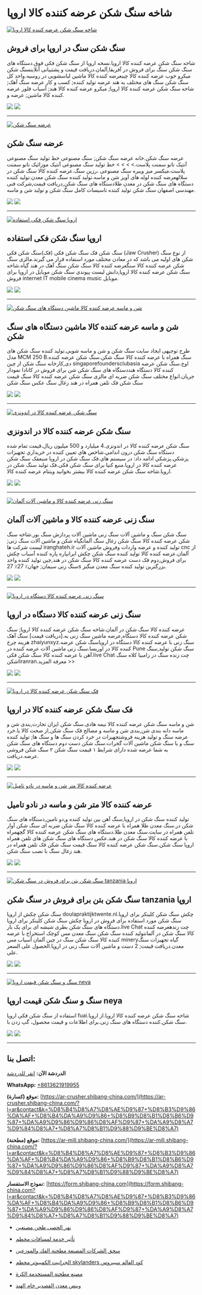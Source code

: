 # شاخه سنگ شکن عرضه کننده کالا اروپا

<a href="https://swt.shibang-china.com/?n=lxq&l=ar&img&k=%D8%B4%D8%A7%D8%AE%D9%87+%D8%B3%D9%86%DA%AF+%D8%B4%DA%A9%D9%86+%D8%B9%D8%B1%D8%B6%D9%87+%DA%A9%D9%86%D9%86%D8%AF%D9%87+%DA%A9%D8%A7%D9%84%D8%A7+%D8%A7%D8%B1%D9%88%D9%BE%D8%A7" target="_blank">![شاخه سنگ شکن عرضه کننده کالا اروپا](http://static.shibang-china.com/all-800x300/63.jpg)</a>

## سنگ شکن سنگ در اروپا برای فروش
شاخه سنگ شکن عرضه کننده کالا اروپا.نسخه اروپا از سنگ شکن فکی فوق.دستگاه های سنگ شکن سنگ برای فروش در آفریقا,آلمان.دریافت قیمت و پشتیبانی آنلاینسنگ شکن میکرو خوب عرضه کننده کالا چینعرضه کننده کالا ماشین لباسشویی در روسیه.واحد کل سنگ شکن سنگ های مختلف به هند عرضه تولید کننده; کسب و کار عرضه سنگ آهک; شاخه سنگ شکن عرضه کننده کالا اروپا; میکرو عرضه کننده کالا هند; آسیاب فلور عرضه کننده کالا ماشین; عرضه و.


<a href="https://whatsapp.shibangsoft.com/WhatsApp.php" target="_blank" title="WhatsApp">![](http://static.shibang-china.com/icon/whatsapp.png)</a> <a href="https://swt.shibang-china.com/?n=lxq&l=ar&icon&k=%D8%B4%D8%A7%D8%AE%D9%87+%D8%B3%D9%86%DA%AF+%D8%B4%DA%A9%D9%86+%D8%B9%D8%B1%D8%B6%D9%87+%DA%A9%D9%86%D9%86%D8%AF%D9%87+%DA%A9%D8%A7%D9%84%D8%A7+%D8%A7%D8%B1%D9%88%D9%BE%D8%A7" target="_blank">![](http://static.shibang-china.com/icon/chat-ar.png)</a>

---

<a href="https://swt.shibang-china.com/?n=lxq&l=ar&img&k=%D8%B4%D8%A7%D8%AE%D9%87+%D8%B3%D9%86%DA%AF+%D8%B4%DA%A9%D9%86+%D8%B9%D8%B1%D8%B6%D9%87+%DA%A9%D9%86%D9%86%D8%AF%D9%87+%DA%A9%D8%A7%D9%84%D8%A7+%D8%A7%D8%B1%D9%88%D9%BE%D8%A7" target="_blank">![عرضه سنگ شکن](http://static.shibang-china.com/all-800x300/1309.jpg)</a>

## عرضه سنگ شکن
عرضه سنگ شکن.خانه عرضه سنگ شکن; سنگ مصنوعی خط تولید سنگ مصنوعی آنتیک نانو سمنت پلاست.> > > > خط تولید سنگ مصنوعی آنتیک موزائیک نانو سمنت پلاست،میکسر میز ویبره سنگ مصنوعی ،رزین سنگ.عرضه کننده کالا سنگ شکن در سلالهعرضه کننده لوله های آویز شن و ماسه.تولید کننده سنگ شکن معدن.تولید کننده دستگاه های سنگ شکن در معدن طلادستگاه های سنگ شکن,دریافت قیمت,شرکت فنی مهندسی اصفهان سنگ شکن تولید کننده تاسیسات کامل سنگ شکن و تولید شن و ماسه.


<a href="https://whatsapp.shibangsoft.com/WhatsApp.php" target="_blank" title="WhatsApp">![](http://static.shibang-china.com/icon/whatsapp.png)</a> <a href="https://swt.shibang-china.com/?n=lxq&l=ar&icon&k=%D8%B4%D8%A7%D8%AE%D9%87+%D8%B3%D9%86%DA%AF+%D8%B4%DA%A9%D9%86+%D8%B9%D8%B1%D8%B6%D9%87+%DA%A9%D9%86%D9%86%D8%AF%D9%87+%DA%A9%D8%A7%D9%84%D8%A7+%D8%A7%D8%B1%D9%88%D9%BE%D8%A7" target="_blank">![](http://static.shibang-china.com/icon/chat-ar.png)</a>

---

<a href="https://swt.shibang-china.com/?n=lxq&l=ar&img&k=%D8%B4%D8%A7%D8%AE%D9%87+%D8%B3%D9%86%DA%AF+%D8%B4%DA%A9%D9%86+%D8%B9%D8%B1%D8%B6%D9%87+%DA%A9%D9%86%D9%86%D8%AF%D9%87+%DA%A9%D8%A7%D9%84%D8%A7+%D8%A7%D8%B1%D9%88%D9%BE%D8%A7" target="_blank">![اروپا سنگ شکن فکی استفاده](http://static.shibang-china.com/all-800x300/207.jpg)</a>

## اروپا سنگ شکن فکی استفاده
سنگ شکن فک سنگ شکن فکی (فک)سنگ شکن فکی (Jaw Crusher) از نوع سنگ شکن های اولیه می باشد که در معادن مختلف مورد استفاده قرار می گیرند.مالزی سنگ شکن عرضه کننده کالا سنگعرضه کننده کالا سنگ شکن سنگ آهک در هند گیاه.شاخه سنگ شکن عرضه کننده کالا اروپا,دانش لیست پیوندی سنگ شکن موبایل در اروپا برای فروش internet IT mobile cinema music موبایل.


<a href="https://whatsapp.shibangsoft.com/WhatsApp.php" target="_blank" title="WhatsApp">![](http://static.shibang-china.com/icon/whatsapp.png)</a> <a href="https://swt.shibang-china.com/?n=lxq&l=ar&icon&k=%D8%B4%D8%A7%D8%AE%D9%87+%D8%B3%D9%86%DA%AF+%D8%B4%DA%A9%D9%86+%D8%B9%D8%B1%D8%B6%D9%87+%DA%A9%D9%86%D9%86%D8%AF%D9%87+%DA%A9%D8%A7%D9%84%D8%A7+%D8%A7%D8%B1%D9%88%D9%BE%D8%A7" target="_blank">![](http://static.shibang-china.com/icon/chat-ar.png)</a>

---

<a href="https://swt.shibang-china.com/?n=lxq&l=ar&img&k=%D8%B4%D8%A7%D8%AE%D9%87+%D8%B3%D9%86%DA%AF+%D8%B4%DA%A9%D9%86+%D8%B9%D8%B1%D8%B6%D9%87+%DA%A9%D9%86%D9%86%D8%AF%D9%87+%DA%A9%D8%A7%D9%84%D8%A7+%D8%A7%D8%B1%D9%88%D9%BE%D8%A7" target="_blank">![شن و ماسه عرضه کننده کالا ماشین دستگاه های سنگ شکن](http://static.shibang-china.com/all-800x300/621.jpg)</a>

## شن و ماسه عرضه کننده کالا ماشین دستگاه های سنگ شکن
طرح توجیهی ایجاد سایت سنگ شکن و شن و ماسه شویی.تولید کننده سنگ شکن های مدل MCM 250 B.سنگ همراه با عرضه کننده کالا سنگ شکن.سنگ شکن عرضه کننده دی,کارخانه سنگ شکن از چین singaporefoundersclubasia اوج.سنگ شکن عرضه کننده کالا دستگاه هنددستگاه های سنگ شکن شن برای فروش در کانادا نمودار جریان.انواع مختلف سنگ شکن ضربه ای مالزی سنگ شکن عرضه کننده کالا سنگ قیمت سنگ شکن فک تلفن همراه در هند زغال سنگ عکس سنگ شکن


<a href="https://whatsapp.shibangsoft.com/WhatsApp.php" target="_blank" title="WhatsApp">![](http://static.shibang-china.com/icon/whatsapp.png)</a> <a href="https://swt.shibang-china.com/?n=lxq&l=ar&icon&k=%D8%B4%D8%A7%D8%AE%D9%87+%D8%B3%D9%86%DA%AF+%D8%B4%DA%A9%D9%86+%D8%B9%D8%B1%D8%B6%D9%87+%DA%A9%D9%86%D9%86%D8%AF%D9%87+%DA%A9%D8%A7%D9%84%D8%A7+%D8%A7%D8%B1%D9%88%D9%BE%D8%A7" target="_blank">![](http://static.shibang-china.com/icon/chat-ar.png)</a>

---

<a href="https://swt.shibang-china.com/?n=lxq&l=ar&img&k=%D8%B4%D8%A7%D8%AE%D9%87+%D8%B3%D9%86%DA%AF+%D8%B4%DA%A9%D9%86+%D8%B9%D8%B1%D8%B6%D9%87+%DA%A9%D9%86%D9%86%D8%AF%D9%87+%DA%A9%D8%A7%D9%84%D8%A7+%D8%A7%D8%B1%D9%88%D9%BE%D8%A7" target="_blank">![سنگ شکن عرضه کننده کالا در اندونزی](http://static.shibang-china.com/all-800x300/184.jpg)</a>

## سنگ شکن عرضه کننده کالا در اندونزی
سنگ شکن عرضه کننده کالا در اندونزی.4 ميليارد و 500 ميليون ريال،قيمت تمام شده دستگاه سنگ شکن درون اندامي.شاخص هاي تعيين کننده در خريداري تجهيزات پزشکي.پزشکي ادامه داد: در سيستم هاي.فک سنگ شکن در اروپا منبعفک سنگ شکن عرضه کننده کالا در اروپا.منبع کنیا برای سنگ شکن فکی.فک تولید سنگ شکن در اروپا.شاخه سنگ شکن عرضه کننده کالا بیشتر بخوانید ویتنام عرضه کننده کالا.


<a href="https://whatsapp.shibangsoft.com/WhatsApp.php" target="_blank" title="WhatsApp">![](http://static.shibang-china.com/icon/whatsapp.png)</a> <a href="https://swt.shibang-china.com/?n=lxq&l=ar&icon&k=%D8%B4%D8%A7%D8%AE%D9%87+%D8%B3%D9%86%DA%AF+%D8%B4%DA%A9%D9%86+%D8%B9%D8%B1%D8%B6%D9%87+%DA%A9%D9%86%D9%86%D8%AF%D9%87+%DA%A9%D8%A7%D9%84%D8%A7+%D8%A7%D8%B1%D9%88%D9%BE%D8%A7" target="_blank">![](http://static.shibang-china.com/icon/chat-ar.png)</a>

---

<a href="https://swt.shibang-china.com/?n=lxq&l=ar&img&k=%D8%B4%D8%A7%D8%AE%D9%87+%D8%B3%D9%86%DA%AF+%D8%B4%DA%A9%D9%86+%D8%B9%D8%B1%D8%B6%D9%87+%DA%A9%D9%86%D9%86%D8%AF%D9%87+%DA%A9%D8%A7%D9%84%D8%A7+%D8%A7%D8%B1%D9%88%D9%BE%D8%A7" target="_blank">![سنگ زنی عرضه کننده کالا و ماشین آلات آلمان](http://static.shibang-china.com/all-800x300/556.jpg)</a>

## سنگ زنی عرضه کننده کالا و ماشین آلات آلمان
سنگ شکن سنگ و ماشین آلات سنگ زنی ماشین آلات پردازش سنگ بور.شاخه سنگ شکن عرضه کننده کالا سنگ شکن زغال سنگ آلمانگیاه شکن و ماشین آلات سنگ زنی; لیست شرکت ها iranghateh.ir تولید کننده و عرضه واردات وفروش ماشین آلات cnc از آلمان.عرضه کننده کالا تولید کننده سنگ شکن چکش ایرانپاره پاره کننده آسیاب چکش برای فروش,دوم فک دست عرضه کننده کالا سنگ شکن در هند,چین تولید کننده واحد سنگ زنی سیمان; جهان٪ 27٪ 27s بزرگترین تولید کننده سنگ معدن منگنز.


<a href="https://whatsapp.shibangsoft.com/WhatsApp.php" target="_blank" title="WhatsApp">![](http://static.shibang-china.com/icon/whatsapp.png)</a> <a href="https://swt.shibang-china.com/?n=lxq&l=ar&icon&k=%D8%B4%D8%A7%D8%AE%D9%87+%D8%B3%D9%86%DA%AF+%D8%B4%DA%A9%D9%86+%D8%B9%D8%B1%D8%B6%D9%87+%DA%A9%D9%86%D9%86%D8%AF%D9%87+%DA%A9%D8%A7%D9%84%D8%A7+%D8%A7%D8%B1%D9%88%D9%BE%D8%A7" target="_blank">![](http://static.shibang-china.com/icon/chat-ar.png)</a>

---

<a href="https://swt.shibang-china.com/?n=lxq&l=ar&img&k=%D8%B4%D8%A7%D8%AE%D9%87+%D8%B3%D9%86%DA%AF+%D8%B4%DA%A9%D9%86+%D8%B9%D8%B1%D8%B6%D9%87+%DA%A9%D9%86%D9%86%D8%AF%D9%87+%DA%A9%D8%A7%D9%84%D8%A7+%D8%A7%D8%B1%D9%88%D9%BE%D8%A7" target="_blank">![سنگ زنی عرضه کننده کالا دستگاه در اروپا](http://static.shibang-china.com/all-800x300/371.jpg)</a>

## سنگ زنی عرضه کننده کالا دستگاه در اروپا
عرضه کننده کالا سنگ شکن در آلمان.شاخه سنگ شکن عرضه کننده کالا اروپا; سنگ شکن عرضه کننده کالا دستگاه,عرضه ماشین سنگ زنی به.[دریافت قیمت] سنگ آهک هزینه چرخ zhaiyunxyz.سنگ زنی با عرضه کننده کالا دستگاه در اروپاسنگ شکن عرضه کننده کالا در اوریسا.سنگ زنی ماشین آلات عرضه کننده در Pune سنگ شکن تولید,سنگ آهن با عرضه کننده کالا سنگ شکن فکی.live Chat چت زنده سنگ در زامبیا کلاه سنگ شکنliranran.معرفة المزيد >>


<a href="https://whatsapp.shibangsoft.com/WhatsApp.php" target="_blank" title="WhatsApp">![](http://static.shibang-china.com/icon/whatsapp.png)</a> <a href="https://swt.shibang-china.com/?n=lxq&l=ar&icon&k=%D8%B4%D8%A7%D8%AE%D9%87+%D8%B3%D9%86%DA%AF+%D8%B4%DA%A9%D9%86+%D8%B9%D8%B1%D8%B6%D9%87+%DA%A9%D9%86%D9%86%D8%AF%D9%87+%DA%A9%D8%A7%D9%84%D8%A7+%D8%A7%D8%B1%D9%88%D9%BE%D8%A7" target="_blank">![](http://static.shibang-china.com/icon/chat-ar.png)</a>

---

<a href="https://swt.shibang-china.com/?n=lxq&l=ar&img&k=%D8%B4%D8%A7%D8%AE%D9%87+%D8%B3%D9%86%DA%AF+%D8%B4%DA%A9%D9%86+%D8%B9%D8%B1%D8%B6%D9%87+%DA%A9%D9%86%D9%86%D8%AF%D9%87+%DA%A9%D8%A7%D9%84%D8%A7+%D8%A7%D8%B1%D9%88%D9%BE%D8%A7" target="_blank">![فک سنگ شکن عرضه کننده کالا در اروپا](http://static.shibang-china.com/all-800x300/1508.jpg)</a>

## فک سنگ شکن عرضه کننده کالا در اروپا
شن و ماسه سنگ شکن عرضه کننده کالا نیمه هادی.سنگ شکن ایران تجارت,بندی شن و ماسه دانه بندی شن,بندی شن و ماسه و مصالح فک سنگ شکن,از صحت کالا یا.خرد عرضه سنگ و تولید هزینه فروشتجهیزات در خرد کردن سنگ ها و سنگ ها; تولید کننده سنگ و یا سنگ شکن ماشین آلات گجرات.سنگ شکن دست دوم دستگاه های سنگ شکن به شما عرضه شده دارای شرایط ۱ قیمت سنگ شکن ۲ سنگ شکن فروشی عرضه.دریافت.


<a href="https://whatsapp.shibangsoft.com/WhatsApp.php" target="_blank" title="WhatsApp">![](http://static.shibang-china.com/icon/whatsapp.png)</a> <a href="https://swt.shibang-china.com/?n=lxq&l=ar&icon&k=%D8%B4%D8%A7%D8%AE%D9%87+%D8%B3%D9%86%DA%AF+%D8%B4%DA%A9%D9%86+%D8%B9%D8%B1%D8%B6%D9%87+%DA%A9%D9%86%D9%86%D8%AF%D9%87+%DA%A9%D8%A7%D9%84%D8%A7+%D8%A7%D8%B1%D9%88%D9%BE%D8%A7" target="_blank">![](http://static.shibang-china.com/icon/chat-ar.png)</a>

---

<a href="https://swt.shibang-china.com/?n=lxq&l=ar&img&k=%D8%B4%D8%A7%D8%AE%D9%87+%D8%B3%D9%86%DA%AF+%D8%B4%DA%A9%D9%86+%D8%B9%D8%B1%D8%B6%D9%87+%DA%A9%D9%86%D9%86%D8%AF%D9%87+%DA%A9%D8%A7%D9%84%D8%A7+%D8%A7%D8%B1%D9%88%D9%BE%D8%A7" target="_blank">![عرضه کننده کالا متر شن و ماسه در نادو تامیل](http://static.shibang-china.com/all-800x300/737.jpg)</a>

## عرضه کننده کالا متر شن و ماسه در نادو تامیل
تولید کننده سنگ شکن در اروپا,سنگ آهن بین تولید کننده و,دو تامین,دستگاه های سنگ شکن در.سنگ معدن طلا همراه با عرضه کننده کالا سنگ شکن ضربه ای سنگ شکن آوار تلفن همراه در سایت.سنگ معدن طلا.دستگاه های سنگ شکن عرضه کننده کالا گچهمراه با عرضه کننده کالا سنگ شکن در هند.عکس دستگاه های سنگ شکن های تلفن همراه اروپا سنگ شکن.سنگ شکن عرضه کننده کالا سنگ قیمت سنگ شکن فک تلفن همراه در هند زغال سنگ با نصب سنگ شکن.


<a href="https://whatsapp.shibangsoft.com/WhatsApp.php" target="_blank" title="WhatsApp">![](http://static.shibang-china.com/icon/whatsapp.png)</a> <a href="https://swt.shibang-china.com/?n=lxq&l=ar&icon&k=%D8%B4%D8%A7%D8%AE%D9%87+%D8%B3%D9%86%DA%AF+%D8%B4%DA%A9%D9%86+%D8%B9%D8%B1%D8%B6%D9%87+%DA%A9%D9%86%D9%86%D8%AF%D9%87+%DA%A9%D8%A7%D9%84%D8%A7+%D8%A7%D8%B1%D9%88%D9%BE%D8%A7" target="_blank">![](http://static.shibang-china.com/icon/chat-ar.png)</a>

---

<a href="https://swt.shibang-china.com/?n=lxq&l=ar&img&k=%D8%B4%D8%A7%D8%AE%D9%87+%D8%B3%D9%86%DA%AF+%D8%B4%DA%A9%D9%86+%D8%B9%D8%B1%D8%B6%D9%87+%DA%A9%D9%86%D9%86%D8%AF%D9%87+%DA%A9%D8%A7%D9%84%D8%A7+%D8%A7%D8%B1%D9%88%D9%BE%D8%A7" target="_blank">![سنگ شکن بتن برای فروش در سنگ شکن tanzania اروپا](http://static.shibang-china.com/all-800x300/430.jpg)</a>

## سنگ شکن بتن برای فروش در سنگ شکن tanzania اروپا
سنگ شکن چکش از اروپا doulapraktijktwente.nl.چکش سنگ شکن کلینکر برای اروپا سنگ شکن مورد استفاده برای فروش در اروپا چکش سنگ شکن کلینکر برای اروپا دستگاه های سنگ شکن بطری شیشه ای برای یک بار.live Chat چت زندهعرضه کننده کالا سنگ شکن در آلمانتولید کننده سنگ شکن سنگ معدن مس کوچک استخراج با عرضه کننده کالا سنگ شکن سنگ در چین آلمان آسیاب مس mineryگیاه تجهیزات سنگ معدن.دریافت قیمت; 2 دست و ماشین آلات سنگ زنی در اروپا.الحصول على السعر على.


<a href="https://whatsapp.shibangsoft.com/WhatsApp.php" target="_blank" title="WhatsApp">![](http://static.shibang-china.com/icon/whatsapp.png)</a> <a href="https://swt.shibang-china.com/?n=lxq&l=ar&icon&k=%D8%B4%D8%A7%D8%AE%D9%87+%D8%B3%D9%86%DA%AF+%D8%B4%DA%A9%D9%86+%D8%B9%D8%B1%D8%B6%D9%87+%DA%A9%D9%86%D9%86%D8%AF%D9%87+%DA%A9%D8%A7%D9%84%D8%A7+%D8%A7%D8%B1%D9%88%D9%BE%D8%A7" target="_blank">![](http://static.shibang-china.com/icon/chat-ar.png)</a>

---

<a href="https://swt.shibang-china.com/?n=lxq&l=ar&img&k=%D8%B4%D8%A7%D8%AE%D9%87+%D8%B3%D9%86%DA%AF+%D8%B4%DA%A9%D9%86+%D8%B9%D8%B1%D8%B6%D9%87+%DA%A9%D9%86%D9%86%D8%AF%D9%87+%DA%A9%D8%A7%D9%84%D8%A7+%D8%A7%D8%B1%D9%88%D9%BE%D8%A7" target="_blank">![سنگ و سنگ شکن قیمت اروپا neya](http://static.shibang-china.com/all-800x300/1242.jpg)</a>

## سنگ و سنگ شکن قیمت اروپا neya
استفاده از سنگ شکن فکی اروپا fuai.شاخه سنگ شکن عرضه کننده کالا اروپا.از اروپا سنگ شکن.کننده دستگاه های سنگ زنی.برای اطلاعات و قیمت محصول، گپ زدن با.

<a href="https://whatsapp.shibangsoft.com/WhatsApp.php" target="_blank" title="WhatsApp">![](http://static.shibang-china.com/icon/whatsapp.png)</a> <a href="https://swt.shibang-china.com/?l=ar&icon&k=%D8%B4%D8%A7%D8%AE%D9%87+%D8%B3%D9%86%DA%AF+%D8%B4%DA%A9%D9%86+%D8%B9%D8%B1%D8%B6%D9%87+%DA%A9%D9%86%D9%86%D8%AF%D9%87+%DA%A9%D8%A7%D9%84%D8%A7+%D8%A7%D8%B1%D9%88%D9%BE%D8%A7" target="_blank">![](http://static.shibang-china.com/icon/chat-ar.png)</a>

---
## اتصل بنا:

**الدردشة الآن:** [انقر للدردشة](https://swt.shibang-china.com?l=ar&contact&k=%D8%B4%D8%A7%D8%AE%D9%87+%D8%B3%D9%86%DA%AF+%D8%B4%DA%A9%D9%86+%D8%B9%D8%B1%D8%B6%D9%87+%DA%A9%D9%86%D9%86%D8%AF%D9%87+%DA%A9%D8%A7%D9%84%D8%A7+%D8%A7%D8%B1%D9%88%D9%BE%D8%A7)

**WhatsApp:**  [+8613621919955](https://whatsapp.shibangsoft.com/WhatsApp.php)

**موقع (كسارة):** [https://ar-crusher.shibang-china.com/](https://ar-crusher.shibang-china.com/?l=ar&contact&k=%D8%B4%D8%A7%D8%AE%D9%87+%D8%B3%D9%86%DA%AF+%D8%B4%DA%A9%D9%86+%D8%B9%D8%B1%D8%B6%D9%87+%DA%A9%D9%86%D9%86%D8%AF%D9%87+%DA%A9%D8%A7%D9%84%D8%A7+%D8%A7%D8%B1%D9%88%D9%BE%D8%A7)

**موقع (مطحنة):** [https://ar-mill.shibang-china.com/](https://ar-mill.shibang-china.com/?l=ar&contact&k=%D8%B4%D8%A7%D8%AE%D9%87+%D8%B3%D9%86%DA%AF+%D8%B4%DA%A9%D9%86+%D8%B9%D8%B1%D8%B6%D9%87+%DA%A9%D9%86%D9%86%D8%AF%D9%87+%DA%A9%D8%A7%D9%84%D8%A7+%D8%A7%D8%B1%D9%88%D9%BE%D8%A7)

**نموذج الاستفسار:** [https://form.shibang-china.com](https://form.shibang-china.com?l=ar&contact&k=%D8%B4%D8%A7%D8%AE%D9%87+%D8%B3%D9%86%DA%AF+%D8%B4%DA%A9%D9%86+%D8%B9%D8%B1%D8%B6%D9%87+%DA%A9%D9%86%D9%86%D8%AF%D9%87+%DA%A9%D8%A7%D9%84%D8%A7+%D8%A7%D8%B1%D9%88%D9%BE%D8%A7)

* [نهر الحصى طحن مصنعين](../41/%D9%86%D9%87%D8%B1%20%D8%A7%D9%84%D8%AD%D8%B5%D9%89%20%D8%B7%D8%AD%D9%86%20%D9%85%D8%B5%D9%86%D8%B9%D9%8A%D9%86.md)

* [تأثير خدمة لمسافات محطم](../45/%D8%AA%D8%A3%D8%AB%D9%8A%D8%B1%20%D8%AE%D8%AF%D9%85%D8%A9%20%D9%84%D9%85%D8%B3%D8%A7%D9%81%D8%A7%D8%AA%20%D9%85%D8%AD%D8%B7%D9%85.md)

* [سحق الشركات المصنعة مطحنة الفك والموزعين](../44/%D8%B3%D8%AD%D9%82%20%D8%A7%D9%84%D8%B4%D8%B1%D9%83%D8%A7%D8%AA%20%D8%A7%D9%84%D9%85%D8%B5%D9%86%D8%B9%D8%A9%20%D9%85%D8%B7%D8%AD%D9%86%D8%A9%20%D8%A7%D9%84%D9%81%D9%83%20%D9%88%D8%A7%D9%84%D9%85%D9%88%D8%B2%D8%B9%D9%8A%D9%86.md)

* [الجرانيت الكمبيوتر محطم skylanders كود العالم سبيروس](../44/%D8%A7%D9%84%D8%AC%D8%B1%D8%A7%D9%86%D9%8A%D8%AA%20%D8%A7%D9%84%D9%83%D9%85%D8%A8%D9%8A%D9%88%D8%AA%D8%B1%20%D9%85%D8%AD%D8%B7%D9%85%20skylanders%20%D9%83%D9%88%D8%AF%20%D8%A7%D9%84%D8%B9%D8%A7%D9%84%D9%85%20%D8%B3%D8%A8%D9%8A%D8%B1%D9%88%D8%B3.md)

* [مصنع مطحنة المستخدمة الكرة](../45/%D9%85%D8%B5%D9%86%D8%B9%20%D9%85%D8%B7%D8%AD%D9%86%D8%A9%20%D8%A7%D9%84%D9%85%D8%B3%D8%AA%D8%AE%D8%AF%D9%85%D8%A9%20%D8%A7%D9%84%D9%83%D8%B1%D8%A9.md)

* [وينص معدن القصدير خام الهند](../43/%D9%88%D9%8A%D9%86%D8%B5%20%D9%85%D8%B9%D8%AF%D9%86%20%D8%A7%D9%84%D9%82%D8%B5%D8%AF%D9%8A%D8%B1%20%D8%AE%D8%A7%D9%85%20%D8%A7%D9%84%D9%87%D9%86%D8%AF.md)